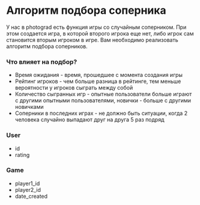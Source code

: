 # Алгоритм подбора соперника

У нас в photograd есть функция игры со случайным соперником. При этом создается игра, в которой второго игрока еще нет, либо игрок сам становится вторым игроком в игре. Вам необходимо реализовать алгоритм подбора соперников.

### Что влияет на подбор?

* Время ожидания - время, прошедшее с момента создания игры
* Рейтинг игроков - чем больше разница в рейтинге, тем меньше вероятности у игроков сыграть между собой
* Количество сыгранных игр - опытные пользователи больше играют с другими опытными пользователями, новички - больше с другими новичками
* Соперники в последних играх - не должно быть ситуации, когда 2 человека случайно выпадают друг на друга 5 раз подряд

### User

* id
* rating

### Game

* player1_id
* player2_id
* date_created